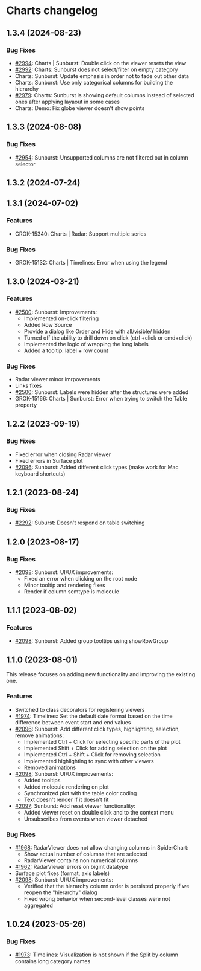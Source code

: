 # Charts changelog

## 1.3.4 (2024-08-23)

### Bug Fixes

* [#2994](https://github.com/datagrok-ai/public/issues/2994): Charts | Sunburst: Double click on the viewer resets the view
* [#2992](https://github.com/datagrok-ai/public/issues/2992): Charts: Sunburst does not select/filter on empty category
* Charts: Sunburst: Update emphasis in order not to fade out other data
* Charts: Sunburst: Use only categorical columns for building the hierarchy
* [#2979](https://github.com/datagrok-ai/public/issues/2979): Charts: Sunburst is showing default columns instead of selected ones after applying layaout in some cases
* Charts: Demo: Fix globe viewer doesn't show points

## 1.3.3 (2024-08-08)

### Bug Fixes

* [#2954](https://github.com/datagrok-ai/public/issues/2954): Sunburst: Unsupported columns are not filtered out in column selector

## 1.3.2 (2024-07-24)

## 1.3.1 (2024-07-02)

### Features

* GROK-15340: Charts | Radar: Support multiple series

### Bug Fixes

* GROK-15132: Charts | Timelines: Error when using the legend

## 1.3.0 (2024-03-21)

### Features

* [#2500](https://github.com/datagrok-ai/public/issues/2500): Sunburst: Improvements:
  * Implemented on-click filtering
  * Added Row Source
  * Provide a dialog like Order and Hide with all/visible/ hidden
  * Turned off the ability to drill down on click (ctrl +click or cmd+click)
  * Implemented the logic of wrapping the long labels
  * Added a tooltip: label + row count

### Bug Fixes

* Radar viewer minor imrpovements
* Links fixes
* [#2500](https://github.com/datagrok-ai/public/issues/2500): Sunburst: Labels were hidden after the structures were added
* GROK-15166: Charts | Sunburst: Error when trying to switch the Table property

## 1.2.2 (2023-09-19)

### Bug Fixes

* Fixed error when closing Radar viewer
* Fixed errors in Surface plot
* [#2096](https://github.com/datagrok-ai/public/issues/2096): Sunburst: Added different click types (make work for Mac keyboard shortcuts)

## 1.2.1 (2023-08-24)

### Bug Fixes

* [#2292](https://github.com/datagrok-ai/public/issues/2292): Suburst: Doesn't respond on table switching

## 1.2.0 (2023-08-17)

### Bug Fixes

* [#2098](https://github.com/datagrok-ai/public/issues/2098): Sunburst: UI/UX improvements:
  * Fixed an error when clicking on the root node
  * Minor tooltip and rendering fixes
  * Render if column semtype is molecule

## 1.1.1 (2023-08-02)

### Features

* [#2098](https://github.com/datagrok-ai/public/issues/2098): Sunburst: Added group tooltips using showRowGroup

## 1.1.0 (2023-08-01)

This release focuses on adding new functionality and improving the existing one.

### Features

* Switched to class decorators for registering viewers
* [#1974](https://github.com/datagrok-ai/public/issues/1974): Timelines: Set the default date format based on the time difference between event start and end values
* [#2096](https://github.com/datagrok-ai/public/issues/2096): Sunburst: Add different click types, highlighting, selection, remove animations:
  * Implemented Ctrl + Click for selecting specific parts of the plot
  * Implemented Shift + Click for adding selection on the plot
  * Implemented Ctrl + Shift + Click for removing selection
  * Implemented highlighting to sync with other viewers
  * Removed animations
* [#2098](https://github.com/datagrok-ai/public/issues/2098): Sunburst: UI/UX improvements:
  * Added tooltips
  * Added molecule rendering on plot
  * Synchronized plot with the table color coding
  * Text doesn't render if it doesn't fit
* [#2097](https://github.com/datagrok-ai/public/issues/2097): Sunburst: Add reset viewer functionality:
  * Added viewer reset on double click and to the context menu
  * Unsubscribes from events when viewer detached

### Bug Fixes

* [#1968](https://github.com/datagrok-ai/public/issues/1968): RadarViewer does not allow changing columns in SpiderChart:
  * Show actual number of columns that are selected
  * RadarViewer contains non numerical columns
* [#1962](https://github.com/datagrok-ai/public/issues/1962): RadarViewer errors on bigint datatype
* Surface plot fixes (format, axis labels)
* [#2098](https://github.com/datagrok-ai/public/issues/2098): Sunburst: UI/UX improvements:
  * Verified that the hierarchy column order is persisted properly if we reopen the "hierarchy" dialog
  * Fixed wrong behavior when second-level classes were not aggregated

## 1.0.24 (2023-05-26)

### Bug Fixes

* [#1973](https://github.com/datagrok-ai/public/issues/1973): Timelines: Visualization is not shown if the Split by column contains long category names
